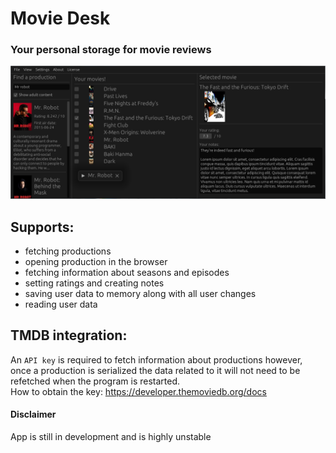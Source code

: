 # Movie Desk
### Your personal storage for movie reviews

![](img/preview.png)

## Supports:
- fetching productions
- opening production in the browser
- fetching information about seasons and episodes
- setting ratings and creating notes
- saving user data to memory along with all user changes
- reading user data
## TMDB integration:

An `API key` is required to fetch information about productions however, once a production is serialized
the data related to it will not need to be refetched when the program is restarted. <br>
How to obtain the key: https://developer.themoviedb.org/docs

#### Disclaimer
App is still in development and is highly unstable
